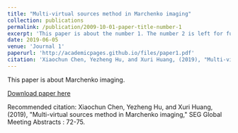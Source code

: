 ```yaml
---
title: "Multi-virtual sources method in Marchenko imaging"
collection: publications
permalink: /publication/2009-10-01-paper-title-number-1
excerpt: 'This paper is about the number 1. The number 2 is left for future work.'
date: 2019-06-05
venue: 'Journal 1'
paperurl: 'http://academicpages.github.io/files/paper1.pdf'
citation: 'Xiaochun Chen, Yezheng Hu, and Xuri Huang, (2019), "Multi-virtual sources method in Marchenko imaging," SEG Global Meeting Abstracts : 72-75.'
---
```

This paper is about Marchenko imaging.

[Download paper here](http://academicpages.github.io/files/paper1.pdf)

Recommended citation: Xiaochun Chen, Yezheng Hu, and Xuri Huang, (2019), "Multi-virtual sources method in Marchenko imaging," SEG Global Meeting Abstracts : 72-75.
